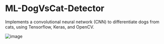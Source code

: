 # ML-DogVsCat-Detector

Implements a convolutional neural network (CNN) to differentiate dogs from cats, using Tensorflow, Keras, and OpenCV.

![image](https://user-images.githubusercontent.com/7362641/168686965-a437043b-0164-465e-9f37-a492c7f686eb.png)
